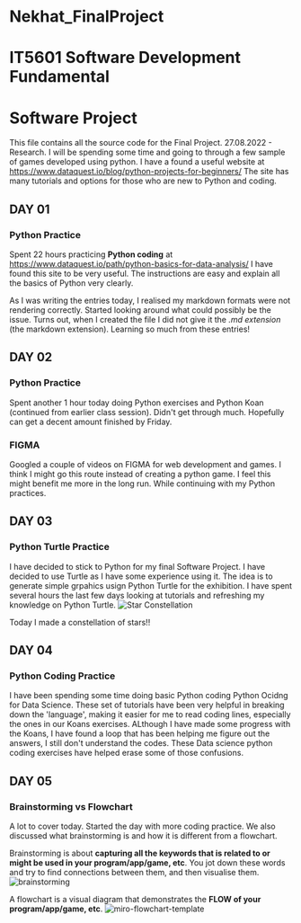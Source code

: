 # Nekhat_FinalProject

# IT5601 Software Development Fundamental
# Software Project

This file contains all the source code for the Final Project.
27.08.2022 - Research. I will be spending some time and going to through a few sample of games developed using python. 
I have a found a useful website at https://www.dataquest.io/blog/python-projects-for-beginners/
The site has many tutorials and options for those who are new to Python and coding.


## DAY 01
### Python Practice
Spent 22 hours practicing **Python coding** at https://www.dataquest.io/path/python-basics-for-data-analysis/
I have found this site to be very useful. The instructions are easy and explain all the basics of Python very clearly.

As I was writing the entries today, I realised my markdown formats were not rendering correctly. Started looking around what could possibly be the issue.
Turns out, when I created the file I did not give it the *.md extension* (the markdown extension). Learning so much from these entries!


## DAY 02
### Python Practice
Spent another 1 hour today doing Python exercises and Python Koan (continued from earlier class session). Didn't get through much. Hopefully can get a decent amount finished by Friday.

### FIGMA
Googled a couple of videos on FIGMA for web development and games. I think I might go this route instead of creating a python game. I feel this might benefit me more in the long run. While continuing with my Python practices.


## DAY 03
### Python Turtle Practice
I have decided to stick to Python for my final Software Project. I have decided to use Turtle as I have some experience using it. The idea is to generate simple grpahics usign Python Turtle for the exhibition. I have spent several hours the last few days looking at tutorials and refreshing my knowledge on Python Turtle.
![Star Constellation](https://user-images.githubusercontent.com/110507439/188983019-a594f9bc-c286-4306-8cee-d8f8b2256925.png)



Today I made a constellation of stars!!


## DAY 04
### Python Coding Practice
I have been spending some time doing basic Python coding Python Ocidng for Data Science. These set of tutorials have been very helpful in breaking down the 'language', making it easier for me to read coding lines, especially the ones in our Koans exercises. ALthough I have made some progress with the Koans, I have found a loop that has been helping me figure out the answers, I still don't understand the codes. These Data science python coding exercises have helped erase some of those confusions.


## DAY 05
### Brainstorming vs Flowchart
A lot to cover today. Started the day with more coding practice. We also discussed what brainstorming is and how it is different from a flowchart.

Brainstorming is about **capturing all the keywords that is related to or might be used in your program/app/game, etc**. You jot down these words and try to find connections between them, and then visualise them. 
![brainstorming](https://user-images.githubusercontent.com/110507439/189571601-bedc7d9e-39ab-4802-b26f-aefb8bcfceec.jpg)


A flowchart is a visual diagram that demonstrates the **FLOW of your program/app/game, etc**. 
![miro-flowchart-template](https://user-images.githubusercontent.com/110507439/189572057-d1b6730a-07fb-4dfa-8dcd-127f2a96a943.png)

